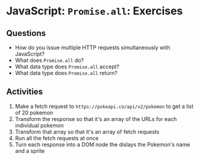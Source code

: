 # JavaScript: `Promise.all`: Exercises

## Questions

* How do you issue multiple HTTP requests simultaneously with JavaScript?
* What does `Promise.all` do?
* What data type does `Promise.all` accept?
* What data type does `Promise.all` return?

## Activities

1. Make a fetch request to `https://pokeapi.co/api/v2/pokemon` to get a list of 20 pokemon
2. Transform the response so that it's an array of the URLs for each individual pokemon
3. Transform that array so that it's an array of fetch requests
4. Run all the fetch requests at once
5. Turn each response into a DOM node the dislays the Pokemon's name and a sprite
